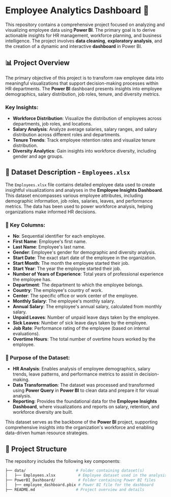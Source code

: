 # Employee Analytics Dashboard 🚀

This repository contains a comprehensive project focused on analyzing and visualizing employee data using **Power BI**. The primary goal is to derive actionable insights for HR management, workforce planning, and business intelligence. The project involves **data cleaning**, **exploratory analysis**, and the creation of a dynamic and interactive **dashboard** in Power BI.

## 📊 Project Overview

The primary objective of this project is to transform raw employee data into meaningful visualizations that support decision-making processes within HR departments. The **Power BI** dashboard presents insights into employee demographics, salary distribution, job roles, tenure, and diversity metrics.

### Key Insights:
- **Workforce Distribution**: Visualize the distribution of employees across departments, job roles, and locations.
- **Salary Analysis**: Analyze average salaries, salary ranges, and salary distribution across different roles and departments.
- **Tenure Trends**: Track employee retention rates and visualize tenure distribution.
- **Diversity Analytics**: Gain insights into workforce diversity, including gender and age groups.



## 📂 Dataset Description - `Employees.xlsx`

The `Employees.xlsx` file contains detailed employee data used to create insightful visualizations and analyses in the **Employee Insights Dashboard**. This dataset encompasses various employee attributes, including demographic information, job roles, salaries, leaves, and performance metrics. The data has been used to power workforce analysis, helping organizations make informed HR decisions.

### 🔑 Key Columns:

- **No**: Sequential identifier for each employee.
- **First Name**: Employee's first name.
- **Last Name**: Employee's last name.
- **Gender**: Employee's gender for demographic and diversity analysis.
- **Start Date**: The exact start date of the employee in the organization.
- **Start Month**: The month the employee started their job.
- **Start Year**: The year the employee started their job.
- **Number of Years of Experience**: Total years of professional experience the employee has.
- **Department**: The department to which the employee belongs.
- **Country**: The employee's country of work.
- **Center**: The specific office or work center of the employee.
- **Monthly Salary**: The employee's monthly salary.
- **Annual Salary**: The employee's annual salary, calculated from monthly salary.
- **Unpaid Leaves**: Number of unpaid leave days taken by the employee.
- **Sick Leaves**: Number of sick leave days taken by the employee.
- **Job Rate**: Performance rating of the employee (based on internal evaluations).
- **Overtime Hours**: The total number of overtime hours worked by the employee.

### 🎯 Purpose of the Dataset:

- **HR Analysis**: Enables analysis of employee demographics, salary trends, leave patterns, and performance metrics to assist in decision-making.
- **Data Transformation**: The dataset was processed and transformed using **Power Query** in **Power BI** to clean data and prepare it for visual analysis.
- **Reporting**: Provides the foundational data for the **Employee Insights Dashboard**, where visualizations and reports on salary, retention, and workforce diversity are built.

This dataset serves as the backbone of the **Power BI** project, supporting comprehensive insights into the organization's workforce and enabling data-driven human resource strategies.


## 📂 Project Structure

The repository includes the following key components:

```bash
├── data/                      # Folder containing dataset(s)
│   ├── Employees.xlsx          # Employee dataset used in the analysis
├── PowerBI_Dashboard/          # Folder containing Power BI files
│   ├── employee_dashboard.pbix # Power BI file for the dashboard
├── README.md                  # Project overview and details

